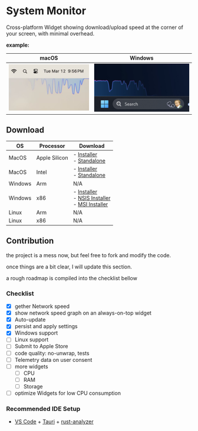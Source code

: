 # System Monitor

Cross-platform Widget showing download/upload speed at the corner of your screen, with minimal overhead.

**example:**

|                       macOS                       |                      Windows                       |
| :-----------------------------------------------: | :------------------------------------------------: |
| ![alt text](assets/jpeg/sysmon-sample-macos.jpeg) | ![alt text](assets/jpeg/sysmon-sample-windows.png) |

## Download

| OS      | Processor     | Download                                                                                                                                                                                                                                                                                                                                                                  |
| ------- | ------------- | ------------------------------------------------------------------------------------------------------------------------------------------------------------------------------------------------------------------------------------------------------------------------------------------------------------------------------------------------------------------------- |
| MacOS   | Apple Silicon | - [Installer](https://github.com/ZibanPirate/sysmon/releases/latest/download/System.Monitor_0.0.27_aarch64.dmg)<br>- [Standalone](https://github.com/ZibanPirate/sysmon/releases/latest/download/System.Monitor_aarch64.app.tar.gz)                                                                                                                                       |
| MacOS   | Intel         | - [Installer](https://github.com/ZibanPirate/sysmon/releases/latest/download/System.Monitor_0.0.27_x64.dmg)<br>- [Standalone](https://github.com/ZibanPirate/sysmon/releases/latest/download/System.Monitor_x64.app.tar.gz)                                                                                                                                               |
| Windows | Arm           | N/A                                                                                                                                                                                                                                                                                                                                                                       |
| Windows | x86           | - [Installer](https://github.com/ZibanPirate/sysmon/releases/latest/download/System.Monitor_0.0.27_x64-setup.exe)<br>- [NSIS Installer](https://github.com/ZibanPirate/sysmon/releases/latest/download/System.Monitor_0.0.27_x64-setup.nsis.zip)<br>- [MSI Installer](https://github.com/ZibanPirate/sysmon/releases/latest/download/System.Monitor_0.0.27_x64_en-US.msi) |
| Linux   | Arm           | N/A                                                                                                                                                                                                                                                                                                                                                                       |
| Linux   | x86           | N/A                                                                                                                                                                                                                                                                                                                                                                       |

## Contribution

the project is a mess now, but feel free to fork and modify the code.

once things are a bit clear, I will update this section.

a rough roadmap is compiled into the checklist bellow

### Checklist

- [x] gether Network speed
- [x] show network speed graph on an always-on-top widget
- [x] Auto-update
- [x] persist and apply settings
- [x] Windows support
- [ ] Linux support
- [ ] Submit to Apple Store
- [ ] code quality: no-unwrap, tests
- [ ] Telemetry data on user consent
- [ ] more widgets
  - [ ] CPU
  - [ ] RAM
  - [ ] Storage
- [ ] optimize Widgets for low CPU consumption

### Recommended IDE Setup

- [VS Code](https://code.visualstudio.com/) + [Tauri](https://marketplace.visualstudio.com/items?itemName=tauri-apps.tauri-vscode) + [rust-analyzer](https://marketplace.visualstudio.com/items?itemName=rust-lang.rust-analyzer)
